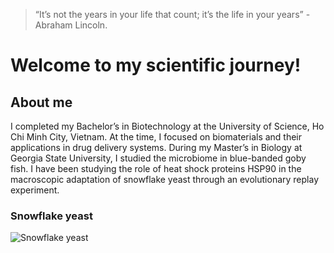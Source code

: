 > “It’s not the years in your life that count; it’s the life in your years” - Abraham Lincoln.
# **Welcome to my scientific journey!**
## **About me**
I completed my Bachelor’s in Biotechnology at the University of Science, Ho Chi Minh City, Vietnam. At the time, I focused on biomaterials and their applications in drug delivery systems.
During my Master’s in Biology at Georgia State University, I studied the microbiome in blue-banded goby fish.
I have been studying the role of heat shock proteins HSP90 in the macroscopic adaptation of snowflake yeast through an evolutionary replay experiment.
### Snowflake yeast 
![Snowflake yeast](https://github.com/dtlac/dtlac.github.io/images/Picture1.jpg)
